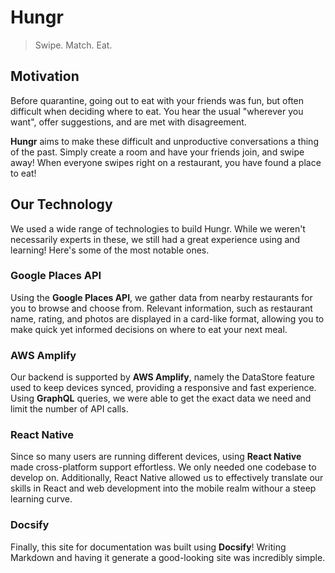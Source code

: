 # Hungr

> Swipe. Match. Eat.

## Motivation

Before quarantine, going out to eat with your friends was fun, but
often difficult when deciding where to eat. You hear the
usual "wherever you want", offer suggestions, and are met with
disagreement.

**Hungr** aims to make these difficult and unproductive conversations
a thing of the past. Simply create a room and have your friends join,
and swipe away! When everyone swipes right on a restaurant, you have
found a place to eat!

## Our Technology

We used a wide range of technologies to build Hungr. While we weren't
necessarily experts in these, we still had a great experience using
and learning! Here's some of the most notable ones.

### Google Places API

Using the **Google Places API**, we gather data from 
nearby restaurants for you to browse and choose from. Relevant
information, such as restaurant name, rating, and photos are displayed
in a card-like format, allowing you to make quick yet informed decisions
on where to eat your next meal.

### AWS Amplify

Our backend is supported by **AWS Amplify**, namely the DataStore
feature used to keep devices synced, providing a responsive and fast
experience. Using **GraphQL** queries, we were able to get the exact
data we need and limit the number of API calls.

### React Native

Since so many users are running different devices, using **React
Native** made cross-platform support effortless. We only needed one
codebase to develop on. Additionally, React Native allowed us to 
effectively translate our skills in React and web development into the 
mobile realm withour a steep learning curve.

### Docsify

Finally, this site for documentation was built using **Docsify**!
Writing Markdown and having it generate a good-looking site was
incredibly simple.


